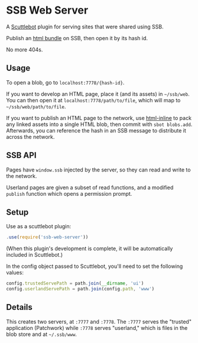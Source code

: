# SSB Web Server

A [Scuttlebot](https://github.com/ssbc/scuttlebot) plugin for serving sites that were shared using SSB.

Publish an [html bundle](https://github.com/substack/html-inline) on SSB, then open it by its hash id.

No more 404s.

## Usage

To open a blob, go to `localhost:7778/{hash-id}`.

If you want to develop an HTML page, place it (and its assets) in `~/ssb/web`. You can then open it at `localhost:7778/path/to/file`, which will map to `~/ssb/web/path/to/file`.

If you want to publish an HTML page to the network, use [html-inline](https://www.npmjs.com/package/html-inline) to pack any linked assets into a single HTML blob, then commit with `sbot blobs.add`. Afterwards, you can reference the hash in an SSB message to distribute it across the network.

## SSB API

Pages have `window.ssb` injected by the server, so they can read and write to the network.

Userland pages are given a subset of read functions, and a modified `publish` function which opens a permission prompt.

## Setup

Use as a scuttlebot plugin:

```js
.use(require('ssb-web-server'))
```

(When this plugin's development is complete, it will be automatically included in Scuttlebot.)

In the config object passed to Scuttlebot, you'll need to set the following values:

```js
config.trustedServePath = path.join(__dirname, 'ui')
config.userlandServePath = path.join(config.path, 'www')
```

## Details

This creates two servers, at `:7777` and `:7778`. The `:7777` serves the "trusted" application (Patchwork) while `:7778` serves "userland," which is files in the blob store and at `~/.ssb/www`.

